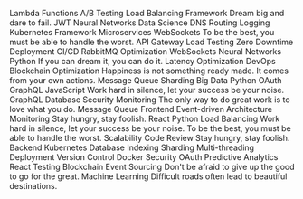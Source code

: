 Lambda Functions A/B Testing Load Balancing Framework Dream big and dare to fail. JWT Neural Networks Data Science DNS Routing Logging
Kubernetes Framework Microservices WebSockets To be the best, you must be able to handle the worst. API Gateway Load Testing Zero Downtime Deployment CI/CD RabbitMQ Optimization
WebSockets Neural Networks Python If you can dream it, you can do it. Latency Optimization DevOps
Blockchain Optimization Happiness is not something ready made. It comes from your own actions. Message Queue Sharding Big Data Python OAuth GraphQL
JavaScript Work hard in silence, let your success be your noise. GraphQL Database Security Monitoring The only way to do great work is to love what you do. Message Queue
Frontend Event-driven Architecture Monitoring Stay hungry, stay foolish. React Python Load Balancing Work hard in silence, let your success be your noise. To be the best, you must be able to handle the worst. Scalability Code Review
Stay hungry, stay foolish. Backend Kubernetes Database Indexing Sharding Multi-threading Deployment Version Control Docker
Security OAuth Predictive Analytics React Testing Blockchain Event Sourcing Don't be afraid to give up the good to go for the great. Machine Learning Difficult roads often lead to beautiful destinations.
